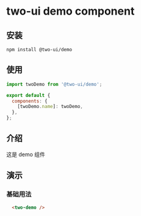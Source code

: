 # two-ui demo component

## 安装

```shell
npm install @two-ui/demo
```

## 使用

```javascript
import twoDemo from '@two-ui/demo';

export default {
  components: {
    [twoDemo.name]: twoDemo,
  },
};

```

## 介绍

这是 demo 组件

## 演示

<block>
  <h3>基础用法</h3>
  <p></p>

```html
  <two-demo />
```
</block>